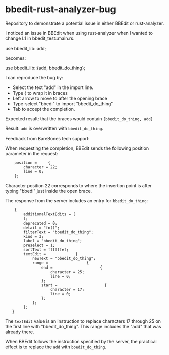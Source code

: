 # bbedit-rust-analyzer-bug

Repository to demonstrate a potential issue in either BBEdit or rust-analyzer.

I noticed an issue in BBEdit when using rust-analyzer when I wanted to change L1 in bbedit_test::main.rs.

use bbedit_lib::add;

becomes:

use bbedit_lib::{add, bbedit_do_thing};

I can reproduce the bug by:

- Select the text "add" in the import line.
- Type { to wrap it in braces
- Left arrow to move to after the opening brace
- Type-select "bbedi" to import "bbedit_do_thing"
- Tab to accept the completion.

Expected result: that the braces would contain `{bbedit_do_thing, add}`

Result: `add` is overwritten with `bbedit_do_thing`.

Feedback from BareBones tech support: 

When requesting the completion, BBEdit sends the following position parameter in the request:

```
    position =     {
        character = 22;
        line = 0;
    };
```

Character position 22 corresponds to where the insertion point is after typing "bbedi" just inside the open brace.

The response from the server includes an entry for `bbedit_do_thing`:
```
    {
        additionalTextEdits = (
        );
        deprecated = 0;
        detail = "fn()";
        filterText = "bbedit_do_thing";
        kind = 3;
        label = "bbedit_do_thing";
        preselect = 1;
        sortText = ffffffef;
        textEdit =             {
            newText = "bbedit_do_thing";
            range =                 {
                end =                     {
                    character = 25;
                    line = 0;
                };
                start =                     {
                    character = 17;
                    line = 0;
                };
            };
        };
   }
```

The `textEdit` value is an instruction to replace characters 17 through 25 on the first line with "bbedit_do_thing". This range includes the "add" that was already there.

When BBEdit follows the instruction specified by the server, the practical effect is to replace the `add` with `bbedit_do_thing`.
